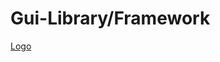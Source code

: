 # Gui-Library/Framework
[Logo](https://media.discordapp.net/attachments/1279507761251745823/1286686144465080413/GuiLibLogo.png?ex=66eecf5a&is=66ed7dda&hm=33970a7f030bb63a884ccf60dee5da939bff9fd1ad537c5a44d35a48a7eb5325&=&format=webp&quality=lossless)
